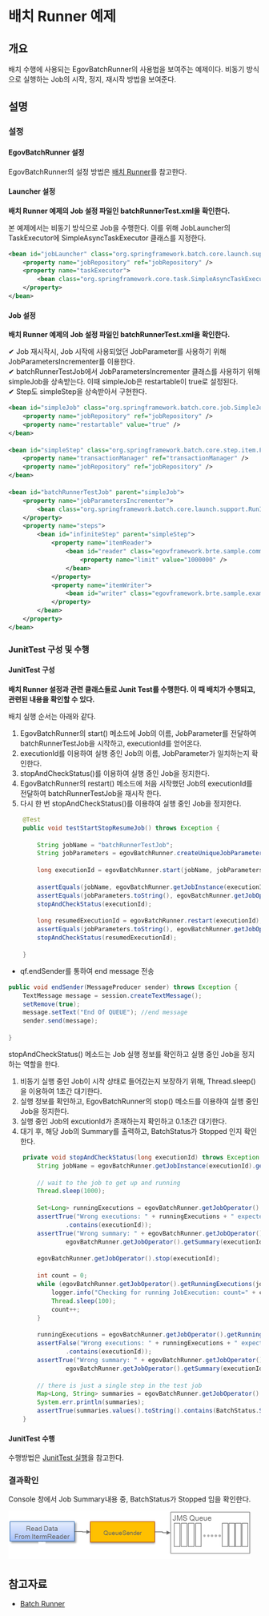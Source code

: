 # 배치 Runner 예제

## 개요

배치 수행에 사용되는 EgovBatchRunner의 사용법을 보여주는 예제이다. 비동기 방식으로 실행하는 Job의 시작, 정지, 재시작 방법을 보여준다.

## 설명

### 설정

#### EgovBatchRunner 설정

EgovBatchRunner의 설정 방법은 [배치 Runner](./batch-core-batch_runner.md#egovbatchrunner)를 참고한다.

#### Launcher 설정

**배치 Runner 예제의 Job 설정 파일인 batchRunnerTest.xml을 확인한다.**

본 예제에서는 비동기 방식으로 Job을 수행한다. 이를 위해 JobLauncher의 TaskExecutor에 SimpleAsyncTaskExecutor 클래스를 지정한다.

```xml
<bean id="jobLauncher" class="org.springframework.batch.core.launch.support.SimpleJobLauncher">
	<property name="jobRepository" ref="jobRepository" />
	<property name="taskExecutor">
		<bean class="org.springframework.core.task.SimpleAsyncTaskExecutor"/>
	</property>
</bean>
```

#### Job 설정

**배치 Runner 예제의 Job 설정 파일인 batchRunnerTest.xml을 확인한다.**

✔ Job 재시작시, Job 시작에 사용되었던 JobParameter를 사용하기 위해 JobParametersIncrementer를 이용한다.  
✔ batchRunnerTestJob에서 JobParametersIncrementer 클래스를 사용하기 위해 simpleJob을 상속받는다. 이때 simpleJob은 restartable이 true로 설정된다.  
✔ Step도 simpleStep을 상속받아서 구현한다.  

```xml
<bean id="simpleJob" class="org.springframework.batch.core.job.SimpleJob" abstract="true">
	<property name="jobRepository" ref="jobRepository" />
	<property name="restartable" value="true" />
</bean>
 
<bean id="simpleStep" class="org.springframework.batch.core.step.item.FaultTolerantStepFactoryBean" abstract="true">
	<property name="transactionManager" ref="transactionManager" />
	<property name="jobRepository" ref="jobRepository" />
</bean>
 
<bean id="batchRunnerTestJob" parent="simpleJob">
	<property name="jobParametersIncrementer">
		<bean class="org.springframework.batch.core.launch.support.RunIdIncrementer" />	
	</property>
	<property name="steps">
		<bean id="infiniteStep" parent="simpleStep">
			<property name="itemReader">
				<bean id="reader" class="egovframework.brte.sample.common.domain.trade.GeneratingTradeItemReader">
					<property name="limit" value="1000000" />
				</bean>
			</property>
			<property name="itemWriter">
				<bean id="writer" class="egovframework.brte.sample.example.support.EgovDummyItemWriter" />
			</property>
		</bean>
	</property>
</bean>
```

### JunitTest 구성 및 수행

#### JunitTest 구성

**배치 Runner 설정과 관련 클래스들로 Junit Test를 수행한다. 이 때 배치가 수행되고, 관련된 내용을 확인할 수 있다.**

배치 실행 순서는 아래와 같다.

1. EgovBatchRunner의 start() 메소드에 Job의 이름, JobParameter를 전달하여 batchRunnerTestJob을 시작하고, executionId를 얻어온다.
2. executionId를 이용하여 실행 중인 Job의 이름, JobParameter가 일치하는지 확인한다.
3. stopAndCheckStatus()를 이용하여 실행 중인 Job을 정지한다.
4. EgovBatchRunner의 restart() 메소드에 처음 시작했던 Job의 executionId를 전달하여 batchRunnerTestJob을 재시작 한다.
5. 다시 한 번 stopAndCheckStatus()를 이용하여 실행 중인 Job을 정지한다.

```java
	@Test
	public void testStartStopResumeJob() throws Exception {
 
		String jobName = "batchRunnerTestJob";
		String jobParameters = egovBatchRunner.createUniqueJobParameters();
 
		long executionId = egovBatchRunner.start(jobName, jobParameters);
 
		assertEquals(jobName, egovBatchRunner.getJobInstance(executionId).getJobName());
		assertEquals(jobParameters.toString(), egovBatchRunner.getJobOperator().getParameters(executionId));
		stopAndCheckStatus(executionId);
 
		long resumedExecutionId = egovBatchRunner.restart(executionId);
		assertEquals(jobParameters.toString(), egovBatchRunner.getJobOperator().getParameters(resumedExecutionId));
		stopAndCheckStatus(resumedExecutionId);
 
	}
```

* qf.endSender를 통하여 end message 전송

```java
public void endSender(MessageProducer sender) throws Exception {
	TextMessage message = session.createTextMessage();
	setRemove(true);
	message.setText("End Of QUEUE"); //end message
	sender.send(message);
 
}
```

stopAndCheckStatus() 메소드는 Job 실행 정보를 확인하고 실행 중인 Job을 정지하는 역할을 한다.

1. 비동기 실행 중인 Job이 시작 상태로 들어갔는지 보장하기 위해, Thread.sleep()을 이용하여 1초간 대기한다.
2. 실행 정보를 확인하고, EgovBatchRunner의 stop() 메소드를 이용하여 실행 중인 Job을 정지한다.
3. 실행 중인 Job의 excutionId가 존재하는지 확인하고 0.1초간 대기한다.
4. 대기 후, 해당 Job의 Summary를 출력하고, BatchStatus가 Stopped 인지 확인한다.

```java
	private void stopAndCheckStatus(long executionId) throws Exception {
		String jobName = egovBatchRunner.getJobInstance(executionId).getJobName();
 
		// wait to the job to get up and running	
		Thread.sleep(1000);
 
		Set<Long> runningExecutions = egovBatchRunner.getJobOperator().getRunningExecutions(jobName);
		assertTrue("Wrong executions: " + runningExecutions + " expected: " + executionId, runningExecutions
				.contains(executionId));
		assertTrue("Wrong summary: " + egovBatchRunner.getJobOperator().getSummary(executionId), 
				egovBatchRunner.getJobOperator().getSummary(executionId).contains(BatchStatus.STARTED.toString()));
 
		egovBatchRunner.getJobOperator().stop(executionId);
 
		int count = 0;
		while (egovBatchRunner.getJobOperator().getRunningExecutions(jobName).contains(executionId) && count <= 10) {
			logger.info("Checking for running JobExecution: count=" + count);
			Thread.sleep(100);
			count++;
		}
 
		runningExecutions = egovBatchRunner.getJobOperator().getRunningExecutions(jobName);
		assertFalse("Wrong executions: " + runningExecutions + " expected: " + executionId, runningExecutions
				.contains(executionId));
		assertTrue("Wrong summary: " + egovBatchRunner.getJobOperator().getSummary(executionId), 
				egovBatchRunner.getJobOperator().getSummary(executionId).contains(BatchStatus.STOPPED.toString()));
 
		// there is just a single step in the test job
		Map<Long, String> summaries = egovBatchRunner.getJobOperator().getStepExecutionSummaries(executionId);
		System.err.println(summaries);
		assertTrue(summaries.values().toString().contains(BatchStatus.STOPPED.toString()));
	}
```

#### JunitTest 수행

수행방법은 [JunitTest 실행](https://www.egovframe.go.kr/wiki/doku.php?id=egovframework:dev2:tst:test_case#test_case_%EC%8B%A4%ED%96%89)을 참고한다.

### 결과확인

Console 창에서 Job Summary내용 중, BatchStatus가 Stopped 임을 확인한다.

![centercut-explain1](images/centercut-explain1.png)

## 참고자료
* [Batch Runner](./batch-core-batch_runner.md)
